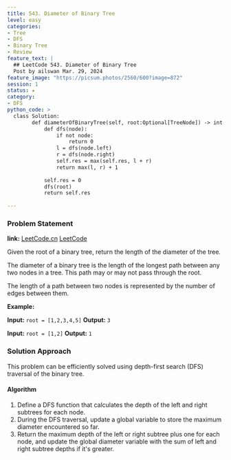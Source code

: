 ```yaml
---
title: 543. Diameter of Binary Tree
level: easy
categories:
- Tree
- DFS
- Binary Tree
- Review
feature_text: |
  ## LeetCode 543. Diameter of Binary Tree
  Post by ailswan Mar. 29, 2024
feature_image: "https://picsum.photos/2560/600?image=872"
session: 1
status: ★
category:
- DFS
python_code: >
  class Solution:
        def diameterOfBinaryTree(self, root:Optional[TreeNode]) -> int:
            def dfs(node):
                if not node:
                    return 0
                l = dfs(node.left)
                r = dfs(node.right)
                self.res = max(self.res, l + r)
                return max(l, r) + 1
            
            self.res = 0
            dfs(root)
            return self.res
        
---
```


### Problem Statement
**link:**
[LeetCode.cn](https://leetcode.cn/problems/diameter-of-binary-tree/)
[LeetCode](https://leetcode.com/diameter-of-binary-tree/)

Given the root of a binary tree, return the length of the diameter of the tree.

The diameter of a binary tree is the length of the longest path between any two nodes in a tree. This path may or may not pass through the root.

The length of a path between two nodes is represented by the number of edges between them.

**Example:**

**Input:** `root = [1,2,3,4,5]`
**Output:** `3`
 
**Input:** `root = [1,2]`
**Output:** `1`

 
### Solution Approach
This problem can be efficiently solved using depth-first search (DFS) traversal of the binary tree.

#### Algorithm
1. Define a DFS function that calculates the depth of the left and right subtrees for each node.
2. During the DFS traversal, update a global variable to store the maximum diameter encountered so far.
3. Return the maximum depth of the left or right subtree plus one for each node, and update the global diameter variable with the sum of left and right subtree depths if it's greater.